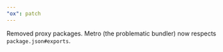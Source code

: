 ```yaml
---
"ox": patch
---
```


Removed proxy packages. Metro (the problematic bundler) now respects `package.json#exports`.
